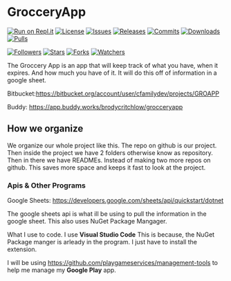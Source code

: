 # GrocceryApp
[![Run on Repl.it](https://repl.it/badge/github/BatDev0/GrocceryApp)](https://repl.it/github/BatDev0/GrocceryApp)
[![License](https://img.shields.io/npm/l/intl-dom.svg)](LICENSE-MIT.txt)
[![Issues](https://img.shields.io/bitbucket/issues-raw/BatDev0/GrocceryApp)](https://img.shields.io/bitbucket/issues-raw/BatDev0/GrocceryApp)
[![Releases](https://img.shields.io/github/v/release/BatDev0/GrocceryApp)](https://img.shields.io/github/v/release/BatDev0/GrocceryApp)
[![Commits](https://img.shields.io/github/commit-activity/m/BatDev0/GrocceryApp)](https://img.shields.io/github/commit-activity/m/BatDev0/GrocceryApp)
[![Downloads](https://img.shields.io/github/downloads/BatDev0/GrocceryApp/total)](https://img.shields.io/github/downloads/BatDev0/GrocceryApp/total)
[![Pulls](https://img.shields.io/bitbucket/pr-raw/BatDev0/GrocceryApp)](https://img.shields.io/bitbucket/pr-raw/BatDev0/GrocceryApp)

[![Followers](https://img.shields.io/github/followers/BatDev0?label=Followers&style=social)](https://img.shields.io/github/followers/BatDev0?label=Followers&style=social)
[![Stars](https://img.shields.io/github/stars/BatDev0/GrocceryApp?style=social)](https://img.shields.io/github/stars/BatDev0/GrocceryApp?style=social)
[![Forks](https://img.shields.io/github/forks/BatDev0/GrocceryApp?label=Forks&style=social)](https://img.shields.io/github/forks/BatDev0/GrocceryApp?label=Forks&style=social)
[![Watchers](https://img.shields.io/github/watchers/BatDev0/GrocceryApp?style=social)](https://img.shields.io/github/watchers/BatDev0/GrocceryApp?style=social)

The Groccery App is an app that will keep track of what you have, when it expires. And how much you have of it. It will do this off of information in a google sheet.

Bitbucket:https://bitbucket.org/account/user/cfamilydev/projects/GROAPP

Buddy: https://app.buddy.works/brodycritchlow/grocceryapp

## How we organize

We organize our whole project like this. The repo on github is our project. Then inside the project we have 2 folders otherwise know as repository. Then in there we have READMEs. Instead of making two more repos on github. This saves more space and keeps it fast to look at the project. 

### Apis & Other Programs
Google Sheets: https://developers.google.com/sheets/api/quickstart/dotnet

The google sheets api is what ill be using to pull the information in the google sheet. This also uses NuGet Package Mangager.

What I use to code. I use **Visual Studio Code** This is because, the NuGet Package manger is arleady in the program. I just have to install the extension.

I will be using https://github.com/playgameservices/management-tools to help me manage my **Google Play** app. 

